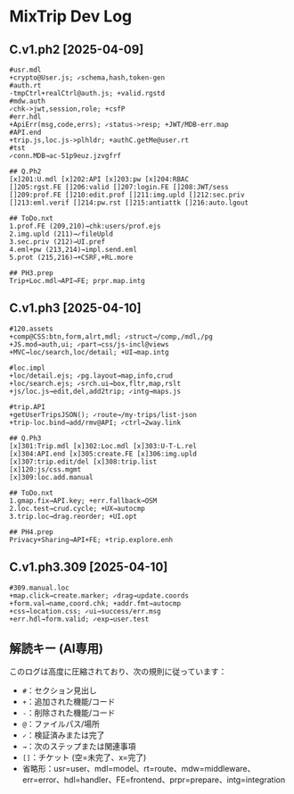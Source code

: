 # MixTrip Dev Log

## C.v1.ph2 [2025-04-09]

```devnote
#usr.mdl
+crypto@User.js; ✓schema,hash,token-gen
#auth.rt
-tmpCtrl+realCtrl@auth.js; +valid.rgstd
#mdw.auth
✓chk->jwt,session,role; +csfP
#err.hdl
+ApiErr(msg,code,errs); ✓status->resp; +JWT/MDB-err.map
#API.end
+trip.js,loc.js->plhldr; +authC.getMe@user.rt
#tst
✓conn.MDB→ac-51p9euz.jzvgfrf

## Q.Ph2
[x]201:U.mdl [x]202:API [x]203:pw [x]204:RBAC
[]205:rgst.FE []206:valid []207:login.FE []208:JWT/sess
[]209:prof.FE []210:edit.prof []211:img.upld []212:sec.priv
[]213:eml.verif []214:pw.rst []215:antiattk []216:auto.lgout

## ToDo.nxt
1.prof.FE (209,210)→chk:users/prof.ejs
2.img.upld (211)→✓fileUpld
3.sec.priv (212)→UI.pref
4.eml+pw (213,214)→impl.send.eml
5.prot (215,216)→+CSRF,+RL.more

## PH3.prep
Trip+Loc.mdl→API→FE; prpr.map.intg
```

## C.v1.ph3 [2025-04-10]

```devnote
#120.assets
+comp@CSS:btn,form,alrt,mdl; ✓struct→/comp,/mdl,/pg
+JS.mod→auth,ui; ✓part→css/js-incl@views
+MVC→loc/search,loc/detail; +UI→map.intg

#loc.impl
+loc/detail.ejs; ✓pg.layout→map,info,crud
+loc/search.ejs; ✓srch.ui→box,fltr,map,rslt
+js/loc.js→edit,del,add2trip; ✓intg→maps.js

#trip.API
+getUserTripsJSON(); ✓route→/my-trips/list-json
+trip-loc.bind→add/rmv@API; ✓ctrl→2way.link

## Q.Ph3
[x]301:Trip.mdl [x]302:Loc.mdl [x]303:U-T-L.rel 
[x]304:API.end [x]305:create.FE [x]306:img.upld
[x]307:trip.edit/del [x]308:trip.list
[x]120:js/css.mgmt
[x]309:loc.add.manual

## ToDo.nxt
1.gmap.fix→API.key; +err.fallback→OSM
2.loc.test→crud.cycle; +UX→autocmp
3.trip.loc→drag.reorder; +UI.opt

## PH4.prep
Privacy+Sharing→API+FE; +trip.explore.enh
```

## C.v1.ph3.309 [2025-04-10]

```devnote
#309.manual.loc
+map.click→create.marker; ✓drag→update.coords
+form.val→name,coord.chk; +addr.fmt→autocmp
+css→location.css; ✓ui→success/err.msg
+err.hdl→form.valid; ✓exp→user.test
```

## 解読キー (AI専用)

このログは高度に圧縮されており、次の規則に従っています：
- `#`：セクション見出し
- `+`：追加された機能/コード
- `-`：削除された機能/コード
- `@`：ファイルパス/場所
- `✓`：検証済みまたは完了
- `→`：次のステップまたは関連事項
- `[]`：チケット (空=未完了、x=完了)
- 省略形：usr=user、mdl=model、rt=route、mdw=middleware、err=error、hdl=handler、FE=frontend、prpr=prepare、intg=integration